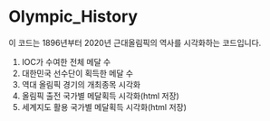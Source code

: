 # Olympic_History

이 코드는 1896년부터 2020년 근대올림픽의 역사를 시각화하는 코드입니다.
1. IOC가 수여한 전체 메달 수
2. 대한민국 선수단이 획득한 메달 수
3. 역대 올림픽 경기의 개최종목 시각화
4. 올림픽 출전 국가별 메달획득 시각화(html 저장)
5. 세계지도 활용 국가별 메달획득 시각화(html 저장)
